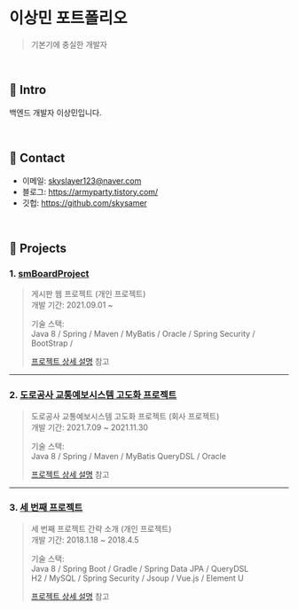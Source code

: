 # 이상민 포트폴리오
>기본기에 충실한 개발자

</br>

## :pushpin: Intro
백엔드 개발자 이상민입니다.

</br>

## :pushpin: Contact
- 이메일: skyslayer123@naver.com
- 블로그: https://armyparty.tistory.com/
- 깃헙: https://github.com/skysamer

</br>

## :pushpin: Projects
### 1. [smBoardProject](https://github.com/skysamer/smBoardProject)
>게시판 웹 프로젝트 (개인 프로젝트)  
>개발 기간: 2021.09.01 ~ 
>  
>기술 스택:  
>Java 8 / Spring / Maven / MyBatis / 
>Oracle / Spring Security / BootStrap / 
>
>[프로젝트 상세 설명](https://github.com/skysamer/smBoardProject) 참고

---

### 2. [도로공사 교통예보시스템 고도화 프로젝트]()
>도로공사 교통예보시스템 고도화 프로젝트 (회사 프로젝트)  
>개발 기간: 2021.7.09 ~ 2021.11.30  
>  
>기술 스택:  
>Java 8 / Spring / Maven / MyBatis
>QueryDSL / Oracle 
>  
>[프로젝트 상세 설명](https://github.com/Integerous/goQuality) 참고

---

### 3. [세 번째 프로젝트]()
>세 번째 프로젝트 간략 소개  (개인 프로젝트)  
>개발 기간: 2018.1.18 ~ 2018.4.5  
>  
>기술 스택:  
>Java 8 / Spring Boot / Gradle / Spring Data JPA / QueryDSL  
>H2 / MySQL / Spring Security / Jsoup / Vue.js / Element U  
>  
>[프로젝트 상세 설명](https://github.com/Integerous/goQuality) 참고
